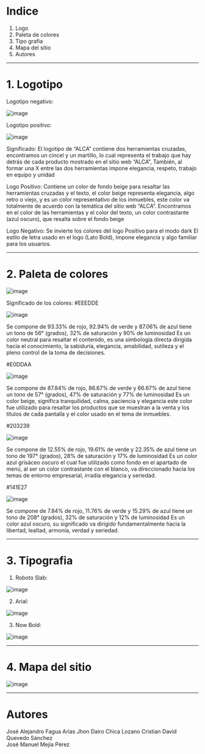 #  Indice
1. Logo
2. Paleta de colores
3. Tipo grafia
4.  Mapa del sitio
5.  Autores
----------------------------
# 1. Logotipo
Logotipo negativo:

![image](https://user-images.githubusercontent.com/104088115/165204530-8c0b10f1-15b0-461f-9083-ed0ba25b4052.png)

Logotipo positivo:

![image](https://user-images.githubusercontent.com/104088115/165204593-a195e092-2b23-42f0-8617-355915920185.png)

Significado:
El logotipo de “ALCA” contiene dos herramientas cruzadas, encontramos un cincel y un martillo, lo cual  representa el trabajo que hay detrás de cada producto mostrado en el sitio web “ALCA”, También, al formar una  X entre las dos herramientas impone elegancia, respeto, trabajo en equipo y unidad

Logo Positivo: Contiene un color de fondo beige para resaltar las herramientas cruzadas y el texto, el color beige representa elegancia, algo retro o viejo, y es un color representativo de los inmuebles, este color va totalmente de acuerdo con la temática del sitio web “ALCA”. Encontramos en el color de las herramientas y el color del texto, un color contrastante (azul oscuro), que resalta sobre el fondo beige

Logo Negativo: Se invierte los colores del logo Positivo para el modo dark
El estilo de letra usado en el logo (Lato Bold), Impone elegancia y  algo familiar para los usuarios.

---------------------------------------------------------------------------------------------------------------
# 2. Paleta de colores
![image](https://user-images.githubusercontent.com/104088115/165205518-bb7829d1-595e-44d6-93ac-d3b15a4f8539.png)

Significado de los colores:
#EEEDDE

![image](https://user-images.githubusercontent.com/104088115/165205701-97cdca23-e60f-4540-a3f8-0fe56a79f3e0.png)


Se compone de 93.33% de rojo, 92.94% de verde y 87.06% de azul tiene un tono de 56° (grados), 32% de saturación y 90% de luminosidad
Es un color neutral para resaltar el contenido, es una simbología directa dirigida hacia el conocimiento, la sabiduría, elegancia, amabilidad, sutileza y el pleno control de la toma de decisiones.

#E0DDAA

![image](https://user-images.githubusercontent.com/104088115/165205939-612eace9-6901-4e93-a5dd-f71d390cfcd1.png)


Se compone de 87.84% de rojo, 86.67% de verde y 66.67% de azul tiene un tono de 57° (grados), 47% de saturación y 77% de luminosidad
Es un color beige, significa tranquilidad, calma, paciencia y elegancia este color fue utilizado para resaltar los productos que se muestran a la venta y los títulos de cada pantalla y el color usado en el tema de inmuebles.

#203239

![image](https://user-images.githubusercontent.com/104088115/165206163-d41f88d2-f5fb-49dc-b24d-a75351ec4533.png)


 Se compone de 12.55% de rojo, 19.61% de verde y 22.35% de azul tiene un tono de 197° (grados), 28% de saturación y 17% de luminosidad
Es un color azul grisáceo oscuro el cual fue utilizado como fondo en el apartado de menú, al ser un color contrastante con el blanco, va direccionado hacia los temas de entorno empresarial, irradia elegancia y seriedad.

#141E27

![image](https://user-images.githubusercontent.com/104088115/165206219-690a8ed8-4467-4645-93f4-7f33ec3dfdee.png)


Se compone de 7.84% de rojo, 11.76% de verde y 15.29% de azul tiene un tono de 208° (grados), 32% de saturación y 12% de luminosidad
Es un color azul oscuro, su significado va dirigido fundamentalmente hacia la libertad, lealtad, armonía, verdad y seriedad.

--------------------------------------------------------------------------------------------------------------------------------
# 3. Tipografia
1. Roboto Slab:

![image](https://user-images.githubusercontent.com/104088115/165207828-744a1829-d64c-4ebe-9dc3-e7a212ba1d1f.png)


2. Arial:

![image](https://user-images.githubusercontent.com/104088115/165207860-59e88e29-672d-4e76-ae78-269a809b37e4.png)


3.  Now Bold:

![image](https://user-images.githubusercontent.com/104088115/165208000-99ab3b60-2457-4409-9ac3-d193ea078fcc.png)

-------------------------------------------------------------------------------------------------------------------
# 4. Mapa del sitio
![image](https://user-images.githubusercontent.com/104088115/165208158-b0bde3a0-1798-47f1-8e3e-ec0ecf0aaf13.png)

--------------------------------------------------------------------------------------------------------------------

# Autores

José Alejandro Fagua Arias
Jhon Dairo Chica Lozano
Cristian David Quevedo Sánchez  
José Manuel Mejía Pérez


